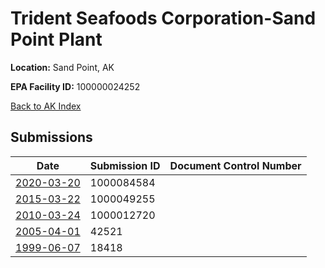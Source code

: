 # Trident Seafoods Corporation-Sand Point Plant

**Location:** Sand Point, AK

**EPA Facility ID:** 100000024252

[Back to AK Index](../../index.md)

## Submissions

| Date | Submission ID | Document Control Number |
|------|--------------|-------------------------|
| [2020-03-20](submissions/1000084584.md) | 1000084584 |  |
| [2015-03-22](submissions/1000049255.md) | 1000049255 |  |
| [2010-03-24](submissions/1000012720.md) | 1000012720 |  |
| [2005-04-01](submissions/42521.md) | 42521 |  |
| [1999-06-07](submissions/18418.md) | 18418 |  |
